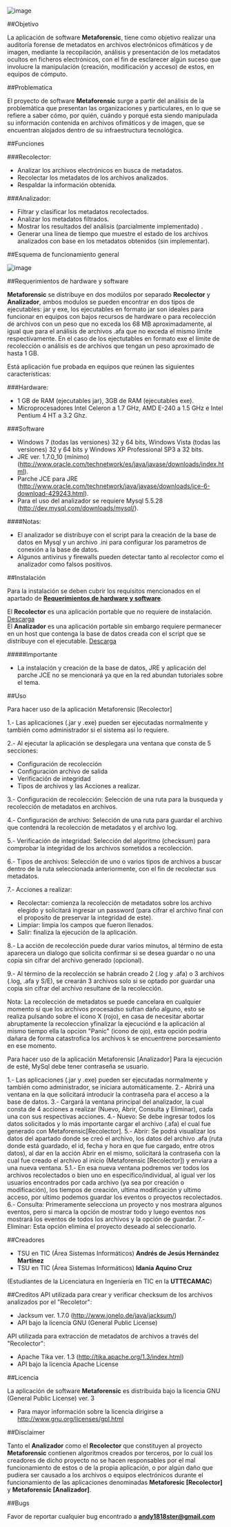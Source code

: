 ![image](http://i.imgur.com/MiskrJZ.png)

##Objetivo

La aplicación de software **Metaforensic**, tiene como objetivo realizar una auditoría forense de metadatos en archivos electrónicos ofimáticos y de imagen, mediante la recopilación, análisis y presentación de los metadatos ocultos en ficheros electrónicos, con el fin de esclarecer algún suceso que involucre la manipulación (creación, modificación y acceso) de estos, en equipos de cómputo.

##Problematica

El proyecto de software **Metaforensic** surge a partir del análisis de la problemática que presentan las organizaciones y particulares, en lo que se refiere a saber cómo, por quién, cuándo y porqué esta siendo manipulada su información contenida en archivos ofimáticos y de imagen, que se encuentran alojados dentro de su infraestructura tecnológica.

##Funciones

###Recolector:

* Analizar los archivos electrónicos en busca de metadatos.
* Recolectar los metadatos de los archivos analizados. 
* Respaldar la información obtenida. 

###Analizador:

* Filtrar y clasificar los metadatos recolectados. 
* Analizar los metadatos filtrados.
* Mostrar los resultados del análisis (parcialmente implementado) .
* Generar una línea de tiempo que muestre el estado de los archivos analizados con base en los metadatos obtenidos (sin implementar).

##Esquema de funcionamiento general

![image](http://i.imgur.com/7yfWHl4.png)

##Requerimientos de hardware y software

**Metaforensic** se distribuye en dos modúlos por separado **Recolector** y **Analizador**, ambos modulos se pueden encontrar en dos tipos de ejecutables: jar y exe, los ejecutables en formato jar son ideales para funcionar en equipos con bajos recursos de hardware o para recolección de archivos con un peso que no exceda los 68 MB aproximadamente, al igual que para el análisis de archivos .afa que no exceda el mismo límite respectivamente. En el caso de los ejectutables en formato exe el límite de recolección o análisis es de archivos que tengan un peso aproximado de hasta 1 GB.

Está aplicación fue probada en equipos que reúnen las siguientes características: 

###Hardware:

* 1 GB de RAM (ejecutables jar), 3GB de RAM (ejecutables exe).
* Microprocesadores Intel Celeron a 1.7 GHz, AMD E-240 a 1.5 GHz e Intel Pentium 4 HT a 3.2 Ghz.

###Software

* Windows 7 (todas las versiones) 32 y 64 bits, Windows Vista (todas las versiones) 32 y 64 bits y Windows XP Professional SP3 a 32 bits.
* JRE ver. 1.7.0_10 (mínimo) (http://www.oracle.com/technetwork/es/java/javase/downloads/index.html).
* Parche JCE para JRE (http://www.oracle.com/technetwork/java/javase/downloads/jce-6-download-429243.html).
* Para el uso del analizador se requiere Mysql 5.5.28 (http://dev.mysql.com/downloads/mysql/).

####Notas:

* El analizador se distribuye con el script para la creación de la base de datos en Mysql y un archivo .ini para configurar los parametros de conexión a la base de datos. 
* Algunos antivirus y firewalls pueden detectar tanto al recolector como el analizador como falsos positivos.

##Instalación

Para la instalación se deben cubrir los requisitos mencionados en el apartado de [**Requerimientos de hardware y software**](https://github.com/andy737/Metaforensic-Recolector/edit/master/README.md#requerimientos-de-hardware-y-software).

El **Recolector** es una aplicación portable que no requiere de instalación. [Descarga](https://github.com/andy737/Metaforensic-Recolector/)  
El **Analizador** es una aplicación portable sin embargo requiere permanecer en un host que contenga la base de datos creada con el script que se distribuye con el ejecutable. [Descarga](https://github.com/andy737/Metaforensic-Analizador/)

#####Importante

* La instalación y creación de la base de datos, JRE y aplicación del parche JCE no se mencionará ya que en la red abundan tutoriales sobre el tema.

##Uso

Para hacer uso de la aplicación Metaforensic [Recolector] 

1.- Las aplicaciones (.jar y .exe) pueden ser ejecutadas normalmente y también como administrador si el sistema así lo requiere.  

2.- Al ejecutar la aplicación se desplegara una ventana que consta de 5 secciones:

* Configuración de recolección
* Configuración archivo de salida
* Verificación de integridad
* Tipos de archivos y las Acciones a realizar.  
  
3.- Configuración de recolección: Selección de una ruta para la busqueda y recolección de metadatos en archivos.  

4.- Configuración de archivo: Selección de una ruta para guardar el archivo que contendrá la recolección de metadatos y el archivo log.  

5.- Verificación de integridad: Selección del algoritmo (checksum) para comprobar la integridad de los archivos sometidos a recolección.  

6.- Tipos de archivos: Selección de uno o varios tipos de archivos a buscar dentro de la ruta seleccionada anteriormente, con el fin de recolectar sus metadatos.  

7.- Acciones a realizar: 

* Recolectar: comienza la recolección de metadatos sobre los archivo elegido y solicitará ingresar un password (para cifrar el archivo final con el proposito de preservar la integridad de este).  
* Limpiar: limpia los campos que fueron llenados.  
* Salir: finaliza la ejecución de la aplicación.  

8.- La acción de recolección puede durar varios minutos, al término de esta aparecera un dialogo que solicita confirmar si se desea guardar o no una copia sin cifrar del archivo generado (opcional).  

9.- Al término de la recolección se habrán creado 2 (.log y .afa) o 3 archivos (.log, .afa y S/E), se crearán 3 archivos solo si se optado por guardar una copia sin cifrar del archivo resultane de la recolección.  

Nota: La recolección de metadatos se puede cancelara en cualquier momento si que los archivos procesadso sufran daño alguno, esto se realiza pulsando sobre el icono X (rojo), en casa de necesitar abortar abruptamente la recoleccion yfinalizar la ejecuciónd e la aplicación al mismo tiempo ella la opcion "Panic" (icono de ojo), esta opción podria dañara de forma catastrofica los archivos k se encuentrene porcesamiento en ese momento.

Para hacer uso de la aplicación Metaforensic [Analizador]
Para la ejecución de esté, MySql debe tener contraseña se usuario.

1.- Las aplicaciones (.jar y .exe) pueden ser ejecutadas normalmente y también como administrador, se iniciara automáticamente.
2.- Abrirá una ventana en la que solícitará introducir la contraseña para el acceso a la base de datos.
3.- Cargará la ventana principal del analizador, la cual consta de 4 acciones a realizar (Nuevo, Abrir, Consulta y Eliminar), cada una con sus respectivas acciones. 
4.- Nuevo: Se debe ingresar todos los datos solicitados y lo más importante cargar el archivo (.afa) el cual fue generado con Metaforensic[Recolector].
5.- Abrir: Se podrá visualizar los datos del apartado donde se creó el archivo, los datos del archivo .afa (ruta donde está guardado, el id, fecha y hora en que fue cargado, entre otros datos),
al dar en la acción Abrir en el mismo, solicitará la contraseña con la cual fue creado el archivo al inicio (Metaforensic [Recolector]) y enviara a una nueva ventana.
  5.1.- En esa nueva ventana podremos ver todos los archivos recolectados o bien uno en específico/individual, al igual ver los usuarios encontrados por cada archivo (ya sea por creación o modificación), los tiempos de creación, ultima modificación y ultimo acceso, por ultimo podemos guardar los eventos o proyectos recolectados.
6.- Consulta: Primeramente selecciona un proyecto y nos mostrara algunos eventos, pero si marca la opción de mostrar todo y luego eventos nos mostrará los eventos de todos los archivos y la opción de guardar. 
7.- Eliminar: Esta opción elimina el proyecto deseado al seleccionarlo.

##Creadores

* TSU en TIC (Área Sistemas Informáticos) **Andrés de Jesús Hernández Martínez**    
* TSU en TIC (Área Sistemas Informáticos) **Idania Aquino Cruz**

(Estudiantes de la Licenciatura en Ingeniería en TIC en la **UTTECAMAC**)

##Creditos
API utilizada para crear y verificar checksum de los archivos analizados por el "Recoletor":  

* Jacksum ver. 1.7.0 (http://www.jonelo.de/java/jacksum/)  
* API bajo la licencia GNU (General Public License)

API utilizada para extracción de metadatos de archivos a través del "Recolector":  

* Apache Tika ver. 1.3 (http://tika.apache.org/1.3/index.html)  
* API bajo la licencia Apache License  

##Licencia

La aplicación de software **Metaforensic** es distribuida bajo la licencia GNU (General Public License) ver. 3  
* Para mayor información sobre la licencia dirigirse a http://www.gnu.org/licenses/gpl.html

##Disclaimer

Tanto el **Analizador** como el **Recolector** que constituyen al proyecto **Metaforensic** contienen algoritmos creados por terceros, por lo cuál los creadores de dicho proyecto no se hacen responsables por el mal funcionamiento de estos o de la propia aplicación, o por algún daño que pudiera ser causado a los archivos o equipos electrónicos durante el funcionamiento de las aplicaciones denominadas **Metaforesic [Recolector]** y **Metaforensic [Analizador]**. 

##Bugs

Favor de reportar cualquier bug encontrado a **andy1818ster@gmail.com**
